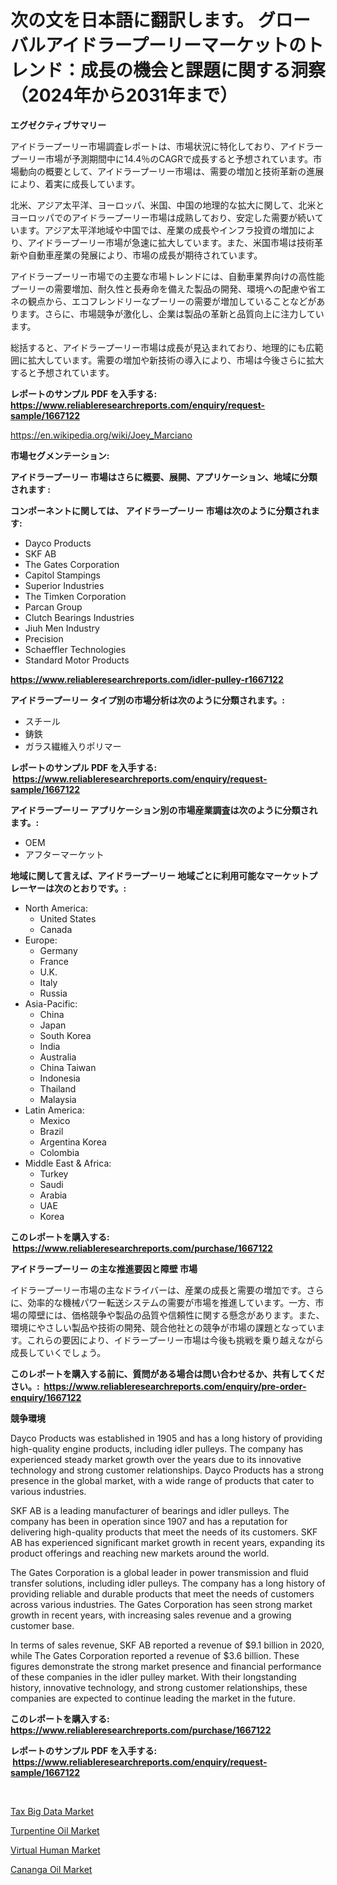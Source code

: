<p><h1>次の文を日本語に翻訳します。 グローバルアイドラープーリーマーケットのトレンド：成長の機会と課題に関する洞察（2024年から2031年まで）</h1></p><p><strong>エグゼクティブサマリー</strong></p>
<p><p>アイドラープーリー市場調査レポートは、市場状況に特化しており、アイドラープーリー市場が予測期間中に14.4％のCAGRで成長すると予想されています。市場動向の概要として、アイドラープーリー市場は、需要の増加と技術革新の進展により、着実に成長しています。</p><p>北米、アジア太平洋、ヨーロッパ、米国、中国の地理的な拡大に関して、北米とヨーロッパでのアイドラープーリー市場は成熟しており、安定した需要が続いています。アジア太平洋地域や中国では、産業の成長やインフラ投資の増加により、アイドラープーリー市場が急速に拡大しています。また、米国市場は技術革新や自動車産業の発展により、市場の成長が期待されています。</p><p>アイドラープーリー市場での主要な市場トレンドには、自動車業界向けの高性能プーリーの需要増加、耐久性と長寿命を備えた製品の開発、環境への配慮や省エネの観点から、エコフレンドリーなプーリーの需要が増加していることなどがあります。さらに、市場競争が激化し、企業は製品の革新と品質向上に注力しています。</p><p>総括すると、アイドラープーリー市場は成長が見込まれており、地理的にも広範囲に拡大しています。需要の増加や新技術の導入により、市場は今後さらに拡大すると予想されています。</p></p>
<p><strong>レポートのサンプル PDF を入手する: <a href="https://www.reliableresearchreports.com/enquiry/request-sample/1667122">https://www.reliableresearchreports.com/enquiry/request-sample/1667122</a></strong></p>
<p><a href="https://en.wikipedia.org/wiki/Joey_Marciano">https://en.wikipedia.org/wiki/Joey_Marciano</a></p>
<p><strong>市場セグメンテーション:</strong></p>
<p><strong> アイドラープーリー 市場はさらに概要、展開、アプリケーション、地域に分類されます :</strong></p>
<p><strong>コンポーネントに関しては、 アイドラープーリー 市場は次のように分類されます: &nbsp;</strong></p>
<p><ul><li>Dayco Products</li><li>SKF AB</li><li>The Gates Corporation</li><li>Capitol Stampings</li><li>Superior Industries</li><li>The Timken Corporation</li><li>Parcan Group</li><li>Clutch Bearings Industries</li><li>Jiuh Men Industry</li><li>Precision</li><li>Schaeffler Technologies</li><li>Standard Motor Products</li></ul></p>
<p><strong><a href="https://www.reliableresearchreports.com/idler-pulley-r1667122">https://www.reliableresearchreports.com/idler-pulley-r1667122</a></strong></p>
<p><strong> アイドラープーリー タイプ別の市場分析は次のように分類されます。:</strong></p>
<p><ul><li>スチール</li><li>鋳鉄</li><li>ガラス繊維入りポリマー</li></ul></p>
<p><strong>レポートのサンプル PDF を入手する: &nbsp;<a href="https://www.reliableresearchreports.com/enquiry/request-sample/1667122">https://www.reliableresearchreports.com/enquiry/request-sample/1667122</a></strong></p>
<p><strong> アイドラープーリー アプリケーション別の市場産業調査は次のように分類されます。:</strong></p>
<p><ul><li>OEM</li><li>アフターマーケット</li></ul></p>
<p><strong>地域に関して言えば、アイドラープーリー 地域ごとに利用可能なマーケットプレーヤーは次のとおりです。:</strong></p>
<p><ul>
    <li>
        North America:
        <ul>
            <li>United States</li>
            <li>Canada</li>
        </ul>
    </li>
    <li>
        Europe:
        <ul>
            <li>Germany</li>
            <li>France</li>
            <li>U.K.</li>
            <li>Italy</li>
            <li>Russia</li>
        </ul>
    </li>
    <li>
        Asia-Pacific:
        <ul>
            <li>China</li>
            <li>Japan</li>
            <li>South Korea</li>
            <li>India</li>
            <li>Australia</li>
            <li>China Taiwan</li>
            <li>Indonesia</li>
            <li>Thailand</li>
            <li>Malaysia</li>
        </ul>
    </li>
    <li>
        Latin America:
        <ul>
            <li>Mexico</li>
            <li>Brazil</li>
            <li>Argentina Korea</li>
            <li>Colombia</li>
        </ul>
    </li>
    <li>
        Middle East & Africa:
        <ul>
            <li>Turkey</li>
            <li>Saudi</li>
            <li>Arabia</li>
            <li>UAE</li>
            <li>Korea</li>
        </ul>
    </li>
    </ul></p>
<p><strong>このレポートを購入する: &nbsp;<a href="https://www.reliableresearchreports.com/purchase/1667122">https://www.reliableresearchreports.com/purchase/1667122</a></strong></p>
<p><strong>アイドラープーリー の主な推進要因と障壁 市場</strong></p>
<p><p>イドラープーリー市場の主なドライバーは、産業の成長と需要の増加です。さらに、効率的な機械パワー転送システムの需要が市場を推進しています。一方、市場の障壁には、価格競争や製品の品質や信頼性に関する懸念があります。また、環境にやさしい製品や技術の開発、競合他社との競争が市場の課題となっています。これらの要因により、イドラープーリー市場は今後も挑戦を乗り越えながら成長していくでしょう。</p></p>
<p><strong>このレポートを購入する前に、質問がある場合は問い合わせるか、共有してください。:&nbsp; <a href="https://www.reliableresearchreports.com/enquiry/pre-order-enquiry/1667122">https://www.reliableresearchreports.com/enquiry/pre-order-enquiry/1667122</a></strong></p>
<p><strong>競争環境</strong></p>
<p><p>Dayco Products was established in 1905 and has a long history of providing high-quality engine products, including idler pulleys. The company has experienced steady market growth over the years due to its innovative technology and strong customer relationships. Dayco Products has a strong presence in the global market, with a wide range of products that cater to various industries.</p><p>SKF AB is a leading manufacturer of bearings and idler pulleys. The company has been in operation since 1907 and has a reputation for delivering high-quality products that meet the needs of its customers. SKF AB has experienced significant market growth in recent years, expanding its product offerings and reaching new markets around the world.</p><p>The Gates Corporation is a global leader in power transmission and fluid transfer solutions, including idler pulleys. The company has a long history of providing reliable and durable products that meet the needs of customers across various industries. The Gates Corporation has seen strong market growth in recent years, with increasing sales revenue and a growing customer base.</p><p>In terms of sales revenue, SKF AB reported a revenue of $9.1 billion in 2020, while The Gates Corporation reported a revenue of $3.6 billion. These figures demonstrate the strong market presence and financial performance of these companies in the idler pulley market. With their longstanding history, innovative technology, and strong customer relationships, these companies are expected to continue leading the market in the future.</p></p>
<p><strong>このレポートを購入する: &nbsp; <a href="https://www.reliableresearchreports.com/purchase/1667122">https://www.reliableresearchreports.com/purchase/1667122</a></strong></p>
<p><strong>レポートのサンプル PDF を入手する: &nbsp;<a href="https://www.reliableresearchreports.com/enquiry/request-sample/1667122">https://www.reliableresearchreports.com/enquiry/request-sample/1667122</a></strong><strong></strong></p>
<p>&nbsp;</p>
<p><p><a href="https://issuu.com/reportprime-2/docs/tax-big-data-market-size-2030.pptx">Tax Big Data Market</a></p><p><a href="https://github.com/HowardDelgaXXfnf/Market-Research-Report-List-1/blob/main/turpentine-oil-market.md">Turpentine Oil Market</a></p><p><a href="https://issuu.com/reportprime-2/docs/virtual-human-market-size-2030.pptx">Virtual Human Market</a></p><p><a href="https://github.com/ofpaqrof92/Market-Research-Report-List-1/blob/main/cananga-oil-market.md">Cananga Oil Market</a></p></p>